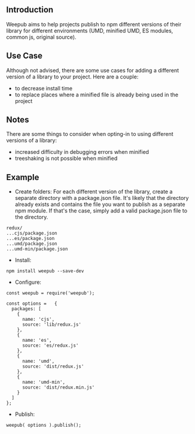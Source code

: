## Introduction

Weepub aims to help projects publish to npm different versions of their library for different environments (UMD, minified UMD, ES modules, common js, original source).  

## Use Case

Although not advised, there are some use cases for adding a different version of a library to your project.  Here are a couple:
  - to decrease install time
  - to replace places where a minified file is already being used in the project

## Notes

There are some things to consider when opting-in to using different versions of a library:
  - increased difficulty in debugging errors when minified
  - treeshaking is not possible when minified

## Example

- Create folders:
For each different version of the library, create a separate directory with a package.json file.  It's likely that the directory already exists and contains the file you want to publish as a separate npm module.  If that's the case, simply add a valid package.json file to the directory.
```
redux/
...cjs/package.json
...es/package.json
...umd/package.json
...umd-min/package.json
```

- Install:
```
npm install weepub --save-dev
```

- Configure:
```
const weepub = require('weepub');

const options =   {
  packages: [
    {
      name: 'cjs',
      source: 'lib/redux.js'
    },
    {
      name: 'es',
      source: 'es/redux.js'
    },
    {
      name: 'umd',
      source: 'dist/redux.js'
    },
    {
      name: 'umd-min',
      source: 'dist/redux.min.js'
    }
  ]
};
```

- Publish:
```
weepub( options ).publish();
```
